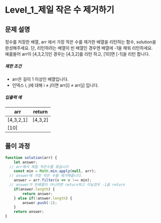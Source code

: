 # Level_1_제일 작은 수 제거하기

## 문제 설명

정수를 저장한 배열, arr 에서 가장 작은 수를 제거한 배열을 리턴하는 함수, solution을 완성해주세요. 단, 리턴하려는 배열이 빈 배열인 경우엔 배열에 -1을 채워 리턴하세요. 예를들어 arr이 [4,3,2,1]인 경우는 [4,3,2]를 리턴 하고, [10]면 [-1]을 리턴 합니다.

##### 제한 조건

- arr은 길이 1 이상인 배열입니다.
- 인덱스 i, j에 대해 i ≠ j이면 arr[i] ≠ arr[j] 입니다.

##### 입출력 예

| arr       | return  |
| --------- | ------- |
| [4,3,2,1] | [4,3,2] |
| [10]      |         |

## 풀이 과정

```javascript
function solution(arr) {
    let answer;
  // arr에서 제일 작은수를 찾습니다 
    const min = Math.min.apply(null, arr);
  // answer에 가장 작은 수를 제거해줍니다.
    answer = arr.filter(v => v !== min);
  // answer가 빈배열이 아니라면 return하고 아닐경우 -1을 return 
    if(answer.length) {
        return answer;
    } else if(!answer.length) {
        answer.push(-1);
    }
    return answer;
}   
```


